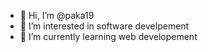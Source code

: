 - 👋 Hi, I’m @paka19
- 👀 I’m interested in software develpement
- 🌱 I’m currently learning web developement
<!---
paka19/paka19 is a ✨ special ✨ repository because its `README.md` (this file) appears on your GitHub profile.
You can click the Preview link to take a look at your changes.
--->

